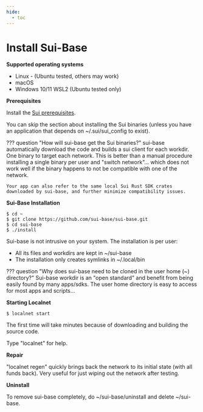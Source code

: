 ```yaml
---
hide:
  - toc
---
```

# Install Sui-Base

**Supported operating systems**

  * Linux - (Ubuntu tested, others may work)
  * macOS
  * Windows 10/11 WSL2 (Ubuntu tested only)

**Prerequisites**

Install the [Sui prerequisites](https://docs.sui.io/build/install#prerequisites).

You can skip the section about installing the Sui binaries (unless you have an application that depends on ~/.sui/sui_config to exist).

??? question "How will sui-base get the Sui binaries?"
    sui-base automatically download the code and builds a sui client for each workdir. One binary to target each network. This is better than a manual procedure installing a single binary per user and "switch network"... which does not work well if the binary happens to not be compatible with one of the network.

    Your app can also refer to the same local Sui Rust SDK crates downloaded by sui-base, and further minimize compatibility issues.

**Sui-Base Installation**
``` console
$ cd ~
$ git clone https://github.com/sui-base/sui-base.git
$ cd sui-base
$ ./install
```
Sui-base is not intrusive on your system. The installation is per user:

   - All its files and workdirs are kept in ~/sui-base
   - The installation only creates symlinks in ~/.local/bin

??? question "Why does sui-base need to be cloned in the user home (~) directory?"
    Sui-base workdir is an "open standard" and benefit from being easily found by many apps/sdks. The user home directory is easy to access for most apps and scripts...

**Starting Localnet**
``` console
$ localnet start
```
The first time will take minutes because of downloading and building the source code.

Type "localnet" for help.

**Repair**

"localnet regen" quickly brings back the network to its initial state (with all funds back). Very useful for just wiping out the network after testing.


**Uninstall**

To remove sui-base completely, do ~/sui-base/uninstall and delete ~/sui-base.